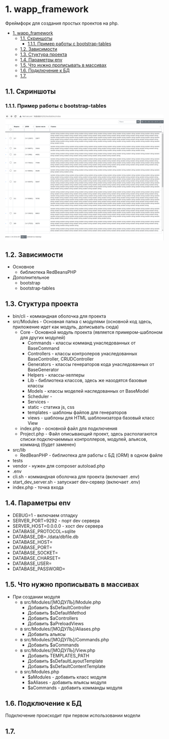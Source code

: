 # 1. wapp_framework

Фреймфорк для создания простых проектов на php.

<!-- TOC -->
- [1. wapp_framework](#1-wapp_framework)
  - [1.1. Скриншоты](#11-скриншоты)
    - [1.1.1. Пример работы с bootstrap-tables](#111-пример-работы-с-bootstrap-tables)
  - [1.2. Зависимости](#12-зависимости)
  - [1.3. Стуктура проекта](#13-стуктура-проекта)
  - [1.4. Параметры env](#14-параметры-env)
  - [1.5. Что нужно прописывать в массивах](#15-что-нужно-прописывать-в-массивах)
  - [1.6. Подключение к БД](#16-подключение-к-бд)
  - [1.7.](#17)
<!-- /TOC -->

## 1.1. Скриншоты

### 1.1.1. Пример работы с bootstrap-tables

![](./docs/images/tables_screenshot_01.png)

## 1.2. Зависимости

- Основное
    - библиотека RedBeansPHP
- Дополнительное
    - bootstrap
    - bootstrap-tables

## 1.3. Стуктура проекта

- bin/cli - коммандная оболочка для проекта
- src/Modules - Основная папка с модулями (основной код здесь, приложение идет как модуль, дописывать сюда)
    - Core - Основной модуль проекта (является примером-шаблоном для других модулей)
        - Commands - классы комманд унаследованных от BaseCommand
        - Controllers - классы контролеров унаследованных BaseController, CRUDController
        - Generators - классы генераторов кода унаследованных от BaseGenerator
        - Helpers - классы-хелперы
        - Lib - библиотека классов, здесь же назодятся базовые классы
        - Models - классы моделей наследованных от BaseModel
        - Scheduler - 
        - Services - 
        - static - статика js, css
        - templates - шаблоны файлов для генераторов
        - views - шаблоны для HTML шаблонизатора базовый класс View
    - index.php - основной файл для подключения
    - Project.php - Файл описывающий проект, здесь располагаются списки подключаеммых контроллеров, модулей, альясов, комманд (будет заменен)
- src/lib
    - RedBeanPHP - библиотека для работы с БД (ORM) в одном файле
- tests
- vendor - нужен для composer autoload.php
- .env
- cli.sh - коммандная оболочка для проекта (включает .env)
- start_dev_server.sh - запускает dev-сервер (включает .env)
- index.php - точка входа

## 1.4. Параметры env

- DEBUG=1 - включаем отладку
- SERVER_PORT=9292 - порт dev сервера
- SERVER_HOST=0.0.0.0 - хост dev сервера
- DATABASE_PROTOCOL=sqlite
- DATABASE_DB=./data/dbfile.db
- DATABASE_HOST=
- DATABASE_PORT=
- DATABASE_SOCKET=
- DATABASE_CHARSET=
- DATABASE_USER=
- DATABASE_PASSWORD=

## 1.5. Что нужно прописывать в массивах

- При создании модуля
    - в src/Modules/[МОДУЛЬ]/Module.php
        - Добавить $sDefaultController
        - Добавить $sDefaultMethod
        - Добавить $aControllers
        - Добавить $aPreloadViews
    - в src/Modules/[МОДУЛЬ]/Aliases.php
        - Добавить альясы
    - в src/Modules/[МОДУЛЬ]/Commands.php
        - Добавить $aCommands
    - в src/Modules/[МОДУЛЬ]/View.php
        - Добавить TEMPLATES_PATH
        - Добавить $sDefaultLayoutTemplate
        - Добавить $sDefaultContentTemplate
    - в src/Modules.php
        - $aModules - добавить класс модуля
        - $aAliases - добавить яльясы модуля
        - $aCommands - добавить комманды модуля

## 1.6. Подключение к БД

Подключение происходит при первом использовании модели

## 1.7.  